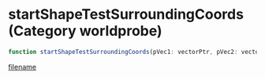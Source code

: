 # startShapeTestSurroundingCoords (Category worldprobe)

```js
function startShapeTestSurroundingCoords(pVec1: vectorPtr, pVec2: vectorPtr, flag: number, entity: number, flag2: number): Array
```

[filename](startShapeTestSurroundingCoords_m.md ':include')